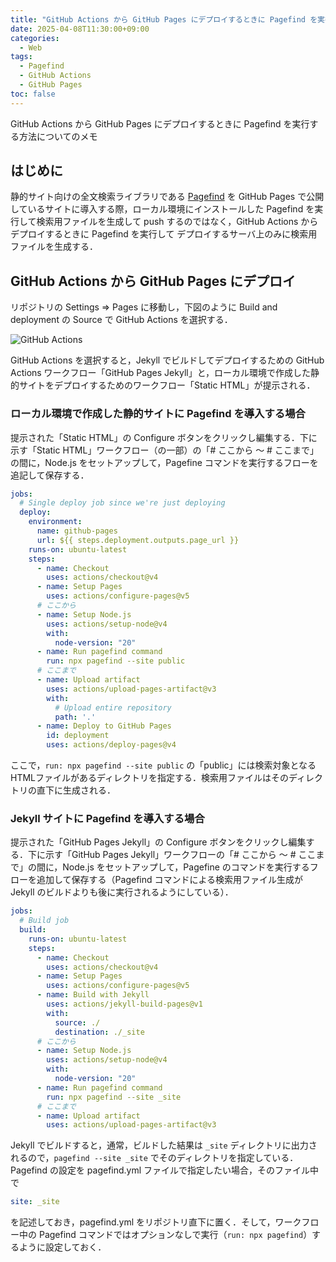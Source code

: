 ```yaml
---
title: "GitHub Actions から GitHub Pages にデプロイするときに Pagefind を実行する方法"
date: 2025-04-08T11:30:00+09:00
categories:
  - Web
tags:
  - Pagefind
  - GitHub Actions
  - GitHub Pages
toc: false
---
```


GitHub Actions から GitHub Pages にデプロイするときに Pagefind を実行する方法についてのメモ

## はじめに

静的サイト向けの全文検索ライブラリである [Pagefind](https://pagefind.app/) を GitHub Pages で公開しているサイトに導入する際，ローカル環境にインストールした Pagefind を実行して検索用ファイルを生成して push するのではなく，GitHub Actions からデプロイするときに Pagefind を実行して デプロイするサーバ上のみに検索用ファイルを生成する．

## GitHub Actions から GitHub Pages にデプロイ

リポジトリの Settings ⇒ Pages に移動し，下図のように Build and deployment の Source で GitHub Actions を選択する．

![GitHub Actions]({{site.baseurl}}/images/build_and_deployment_github_actions.png)

GitHub Actions を選択すると，Jekyll でビルドしてデプロイするための GitHub Actions ワークフロー「GitHub Pages Jekyll」と，ローカル環境で作成した静的サイトをデプロイするためのワークフロー「Static HTML」が提示される．

### ローカル環境で作成した静的サイトに Pagefind を導入する場合
提示された「Static HTML」の Configure ボタンをクリックし編集する．下に示す「Static HTML」ワークフロー（の一部）の「# ここから ～ # ここまで」の間に，Node.js をセットアップして，Pagefine コマンドを実行するフローを追記して保存する．

```yaml
jobs:
  # Single deploy job since we're just deploying
  deploy:
    environment:
      name: github-pages
      url: ${{ steps.deployment.outputs.page_url }}
    runs-on: ubuntu-latest
    steps:
      - name: Checkout
        uses: actions/checkout@v4
      - name: Setup Pages
        uses: actions/configure-pages@v5
      # ここから
      - name: Setup Node.js
        uses: actions/setup-node@v4
        with:
          node-version: "20"
      - name: Run pagefind command
        run: npx pagefind --site public
      # ここまで
      - name: Upload artifact
        uses: actions/upload-pages-artifact@v3
        with:
          # Upload entire repository
          path: '.'
      - name: Deploy to GitHub Pages
        id: deployment
        uses: actions/deploy-pages@v4
```

ここで，`run: npx pagefind --site public` の「public」には検索対象となるHTMLファイルがあるディレクトリを指定する．検索用ファイルはそのディレクトリの直下に生成される．

### Jekyll サイトに Pagefind を導入する場合
提示された「GitHub Pages Jekyll」の Configure ボタンをクリックし編集する．下に示す「GitHub Pages Jekyll」ワークフローの「# ここから ～ # ここまで」の間に，Node.js をセットアップして，Pagefine のコマンドを実行するフローを追加して保存する（Pagefind コマンドによる検索用ファイル生成が Jekyll のビルドよりも後に実行されるようにしている）．

```yaml
jobs:
  # Build job
  build:
    runs-on: ubuntu-latest
    steps:
      - name: Checkout
        uses: actions/checkout@v4
      - name: Setup Pages
        uses: actions/configure-pages@v5
      - name: Build with Jekyll
        uses: actions/jekyll-build-pages@v1
        with:
          source: ./
          destination: ./_site
      # ここから
      - name: Setup Node.js
        uses: actions/setup-node@v4
        with:
          node-version: "20"
      - name: Run pagefind command
        run: npx pagefind --site _site
      # ここまで
      - name: Upload artifact
        uses: actions/upload-pages-artifact@v3
```
Jekyll でビルドすると，通常，ビルドした結果は `_site` ディレクトリに出力されるので，`pagefind --site _site` でそのディレクトリを指定している．Pagefind の設定を pagefind.yml ファイルで指定したい場合，そのファイル中で

```yaml
site: _site
```

を記述しておき，pagefind.yml をリポジトリ直下に置く．そして，ワークフロー中の Pagefind コマンドではオプションなしで実行（`run: npx pagefind`）するように設定しておく．